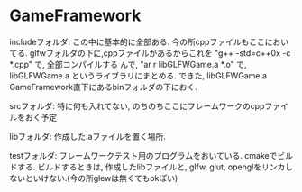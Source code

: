 GameFramework
=============
includeフォルダ:
この中に基本的に全部ある. 今の所cppファイルもここにおいてる.
glfwフォルダの下に,cppファイルがあるからこれを
"g++ -std=c++0x -c *.cpp"
で, 全部コンパイルする
んで,
"ar r libGLFWGame.a *.o"
で, libGLFWGame.a というライブラリにまとめる.
できた, libGLFWGame.a GameFramework直下にあるbinフォルダの下におく.

srcフォルダ:
特に何も入れてない, のちのちここにフレームワークのcppファイルをおく予定

libフォルダ:
作成した.aファイルを置く場所.


testフォルダ:
フレームワークテスト用のプログラムをおいている.
cmakeでビルドする. 
ビルドするときは, 作成したlibファイルと, glfw, glut, openglをリンカしないといけない.(今の所glewは無くてもokぽい)











